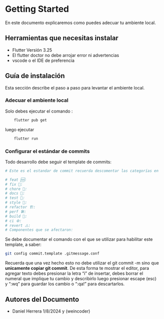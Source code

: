 # Getting Started
En este documento explicaremos como puedes adecuar tu ambiente local.
## Herramientas que necesitas instalar

* Flutter Versión 3.25
* El flutter doctor no debe arrojar error ni advertencias
* vscode o el IDE de preferencia

## Guía de instalación
Esta sección describe el paso a paso para levantar el ambiente local.
### Adecuar el ambiente local
Solo debes ejecutar el comando :
```sh
    flutter pub get
```
luego ejecutar

```sh
    flutter run
```
### Configurar el estándar de commits

Todo desarrollo debe seguir el template de commits:

```bash
# Este es el estandar de commit recuerda descomentar las categorías en las que aplique

# feat 🆕:
# fix 🔨:
# chore 🧨:
# docs 📓:
# test 🧪:
# style 🎨:
# refactor 🏗:
# perf 🛠:
# build 🧱:
# ci ⚙️:
# revert ⚠️:
# Componentes que se afectaron:
```

Se debe documentar el comando con el que se utilizar para habilitar este template, a saber:

```bash
git config commit.template .gitmessage.conf
```

Recuerda que una vez hecho esto no debe utilizar el git commit -m sino que **unicamente copiar git commit**. De esta forma te mostrar el editor, para agregar texto debes presionar la letra “i” de insertar, debes borrar el numeral  que implique tu cambio y describirlo luego presionar escape (esc) y “:wq” para guardar los cambio o “:qa!” para descartarlos.

## Autores del Documento
 - Daniel Herrera 1/8/2024 y (weincoder)
